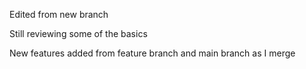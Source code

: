 Edited from new branch

Still reviewing some of the basics

New features added from feature branch and main branch as I merge
